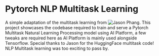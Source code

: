 # Pytorch NLP Multitask Learning

A simple adaptation of the multitask learning from ![Jason Phang](https://colab.research.google.com/github/zphang/zphang.github.io/blob/master/files/notebooks/Multi_task_Training_with_Transformers_NLP.ipynb). This project showcases the codebase required to train and serve a Pytorch Multitask Natural Learning Processing model using AI Platform, a few tweaks are required here as AI Platform is mainly used alongside Tensorflow. Special thanks to Jason for the HuggingFace multitask code! NLP Multitask learning was too exciting to pass by.